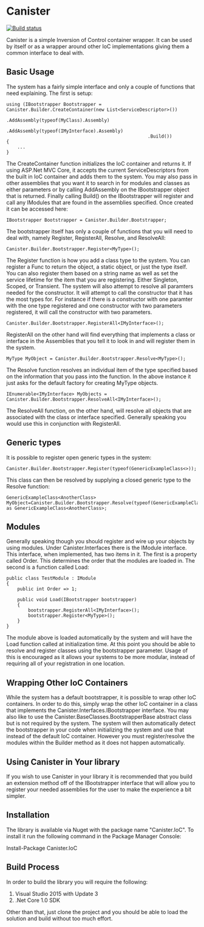 # Canister

[![Build status](https://ci.appveyor.com/api/projects/status/9x5dp1v8qd1o3lii?svg=true)](https://ci.appveyor.com/project/JaCraig/canister)

Canister is a simple Inversion of Control container wrapper. It can be used by itself or as a wrapper around other IoC implementations giving them a common interface to deal with.

## Basic Usage

The system has a fairly simple interface and only a couple of functions that need explaining. The first is setup:

    using (IBootstrapper Bootstrapper = Canister.Builder.CreateContainer(new List<ServiceDescriptor>())
                                                        .AddAssembly(typeof(MyClass).Assembly)
                                                        .AddAssembly(typeof(IMyInterface).Assembly)
                                                        .Build())
	{
		...
	}
	
The CreateContainer function initializes the IoC container and returns it. If using ASP.Net MVC Core, it accepts the current ServiceDescriptors from the built in IoC container and adds them to the system. You may also pass in other assemblies that you want it to search in for modules and classes as either parameters or by calling AddAssembly on the IBootstrapper object that is returned. Finally calling Build() on the IBootstrapper will register and call any IModules that are found in the assemblies specified. Once created it can be accessed here:

    IBootstrapper Bootstrapper = Canister.Builder.Bootstrapper;
	
The bootstrapper itself has only a couple of functions that you will need to deal with, namely Register, RegisterAll, Resolve, and ResolveAll:

    Canister.Builder.Bootstrapper.Register<MyType>();
	
The Register function is how you add a class type to the system. You can register a Func to return the object, a static object, or just the type itself. You can also register them based on a string name as well as set the service lifetime for the item that you are registering. Either Singleton, Scoped, or Transient. The system will also attempt to resolve all paramters needed for the constructor. It will attempt to call the constructor that it has the most types for. For instance if there is a constructor with one paramter with the one type registered and one constructor with two parameters registered, it will call the constructor with two parameters.

    Canister.Builder.Bootstrapper.RegisterAll<IMyInterface>();
	
RegisterAll on the other hand will find everything that implements a class or interface in the Assemblies that you tell it to look in and will register them in the system.

    MyType MyObject = Canister.Builder.Bootstrapper.Resolve<MyType>();
	
The Resolve function resolves an individual item of the type specified based on the information that you pass into the function. In the above instance it just asks for the default factory for creating MyType objects.

    IEnumerable<IMyInterface> MyObjects = Canister.Builder.Bootstrapper.ResolveAll<IMyInterface>();
	
The ResolveAll function, on the other hand, will resolve all objects that are associated with the class or interface specified. Generally speaking you would use this in conjunction with RegisterAll.

## Generic types

It is possible to register open generic types in the system:

    Canister.Builder.Bootstrapper.Register(typeof(GenericExampleClass<>));

This class can then be resolved by supplying a closed generic type to the Resolve function:

    GenericExampleClass<AnotherClass> MyObject=Canister.Builder.Bootstrapper.Resolve(typeof(GenericExampleClass<AnotherClass>)) as GenericExampleClass<AnotherClass>;

## Modules

Generally speaking though you should register and wire up your objects by using modules. Under Canister.Interfaces there is the IModule interface. This interface, when implemented, has two items in it. The first is a property called Order. This determines the order that the modules are loaded in. The second is a function called Load:

    public class TestModule : IModule
    {
        public int Order => 1;

        public void Load(IBootstrapper bootstrapper)
        {
		    bootstrapper.RegisterAll<IMyInterface>();
			bootstrapper.Register<MyType>();
        }
    }
	
The module above is loaded automatically by the system and will have the Load function called at initialization time. At this point you should be able to resolve and register classes using the bootstrapper parameter. Usage of this is encouraged as it allows your systems to be more modular, instead of requiring all of your registration in one location.

## Wrapping Other IoC Containers

While the system has a default bootstrapper, it is possible to wrap other IoC containers. In order to do this, simply wrap the other IoC container in a class that implements the Canister.Interfaces.IBootstrapper interface. You may also like to use the Canister.BaseClasses.BootstrapperBase abstract class but is not required by the system. The system will then automatically detect the bootstrapper in your code when initializing the system and use that instead of the default IoC container. However you must register/resolve the modules within the Builder method as it does not happen automatically.

## Using Canister in Your library

If you wish to use Canister in your library it is recommended that you build an extension method off of the IBootstrapper interface that will allow you to register your needed assemblies for the user to make the experience a bit simpler.

## Installation

The library is available via Nuget with the package name "Canister.IoC". To install it run the following command in the Package Manager Console:

Install-Package Canister.IoC

## Build Process

In order to build the library you will require the following:

1. Visual Studio 2015 with Update 3
2. .Net Core 1.0 SDK

Other than that, just clone the project and you should be able to load the solution and build without too much effort.
